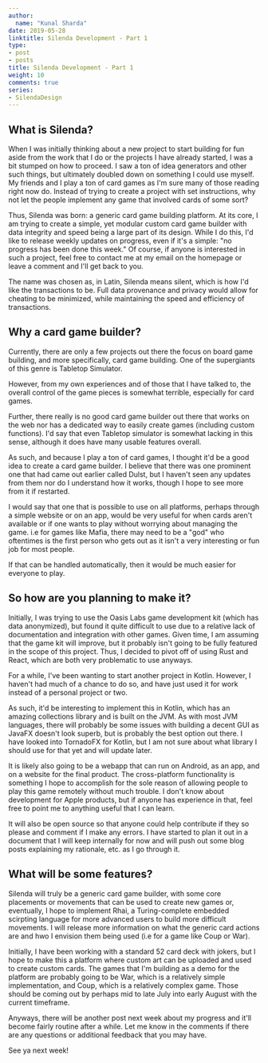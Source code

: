 ```yaml
---
author:
  name: "Kunal Sharda"
date: 2019-05-28
linktitle: Silenda Development - Part 1
type:
- post
- posts
title: Silenda Development - Part 1
weight: 10
comments: true
series: 
- SilendaDesign
---
```


## What is Silenda?
When I was initially thinking about a new project to start building for fun aside from the work that I do or the projects I have already started, I was a bit stumped on how to proceed. I saw a ton of idea generators and other such things, but ultimately doubled down on something I could use myself. My friends and I play a ton of card games as I'm sure many of those reading right now do. Instead of trying to create a project with set instructions, why not let the people implement any game that involved cards of some sort?

Thus, Silenda was born: a generic card game building platform. At its core, I am trying to create a simple, yet modular custom card game builder with data integrity and speed being a large part of its design. While I do this, I'd like to release weekly updates on progress, even if it's a simple: "no progress has been done this week." Of course, if anyone is interested in such a project, feel free to contact me at my email on the homepage or leave a comment and I'll get back to you.

The name was chosen as, in Latin, Silenda means silent, which is how I'd like the transactions to be. Full data provenance and privacy would allow for cheating to be minimized, while maintaining the speed and efficiency of transactions.


## Why a card game builder?

Currently, there are only a few projects out there the focus on board game building, and more specifically, card game building. One of the supergiants of this genre is Tabletop Simulator.

However, from my own experiences and of those that I have talked to, the overall control of the game pieces is somewhat terrible, especially for card games.

Further, there really is no good card game builder out there that works on the web nor has a dedicated way to easily create games (including custom functions). I'd say that even Tabletop simulator is somewhat lacking in this sense, although it does have many usable features overall.

As such, and because I play a ton of card games, I thought it'd be a good idea to create a card game builder. I believe that there was one prominent one that had came out earlier called Dulst, but I haven't seen any updates from them nor do I understand how it works, though I hope to see more from it if restarted.

I would say that one that is possible to use on all platforms, perhaps through a simple website or on an app, would be very useful for when cards aren't available or if one wants to play without worrying about managing the game. i.e for games like Mafia, there may need to be a "god" who oftentimes is the first person who gets out as it isn't a very interesting or fun job for most people. 

If that can be handled automatically, then it would be much easier for everyone to play.


## So how are you planning to make it?
Initially, I was trying to use the Oasis Labs game development kit (which has data anonymized), but found it quite difficult to use due to a relative lack of documentation and integration with other games. Given time, I am assuming that the game kit will improve, but it probably isn't going to be fully featured in the scope of this project. Thus, I decided to pivot off of using Rust and React, which are both very problematic to use anyways. 

For a while, I've been wanting to start another project in Kotlin. However, I haven't had much of a chance to do so, and have just used it for work instead of a personal project or two.

As such, it'd be interesting to implement this in Kotlin, which  has an amazing collections library and is built on the JVM. As with most JVM languages, there will probably be some issues with building a decent GUI as JavaFX doesn't look superb, but is probably the best option out there. I have looked into TornadoFX for Kotlin, but I am not sure about what library I should use for that yet and will update later.

It is likely also going to be a webapp that can run on Android, as an app, and on a website for the final product. The cross-platform functionality is something I hope to accomplish for the sole reason of allowing people to play this game remotely without much trouble. I don't know about development for Apple products, but if anyone has experience in that, feel free to point me to anything useful that I can learn.

It will  also be open source so that anyone could help contribute if they so please and comment if I make any errors. I have started to plan it out in a document that I will keep internally for now and will push out some blog posts explaining my rationale, etc. as I go through it.


## What will be some features?

Silenda will truly be a generic card game builder, with some core placements or movements that can be used to create new games or, eventually, I hope to implement Rhai, a Turing-complete embedded scirpting language for more advanced users to build more difficult movements. I will release more information on what the generic card actions are and hwo I envision them being used (i.e for a game like Coup or War).

Initially, I have been working with a standard 52 card deck with jokers, but I hope to make this a platform where custom art can be uploaded and used to create custom cards. The games that I'm building as a demo for the platform are probably going to be War, which is a relatively simple implementation, and Coup, which is a relatively complex game. Those should be coming out by perhaps mid to late July into early August with the current timeframe.

Anyways, there will be another post next week about my progress and it'll become fairly routine after a while. Let me know in the comments if there are any questions or additional feedback that you may have.

See ya next week!